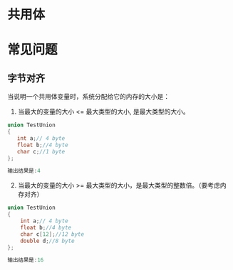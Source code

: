 # 共用体

# 常见问题

## 字节对齐

当说明一个共用体变量时，系统分配给它的内存的大小是：

1. 当最大的变量的大小 <= 最大类型的大小, 是最大类型的大小。

 ```cpp
union TestUnion
{
    int a;// 4 byte
    float b;//4 byte
    char c;//1 byte
};

输出结果是:4
 ```

2. 当最大的变量的大小 >= 最大类型的大小，是最大类型的整数倍。（要考虑内存对齐）

```cpp
union TestUnion
{
    int a;// 4 byte
    float b;//4 byte
    char c[12];//12 byte
    double d;//8 byte
};

输出结果是:16
```

